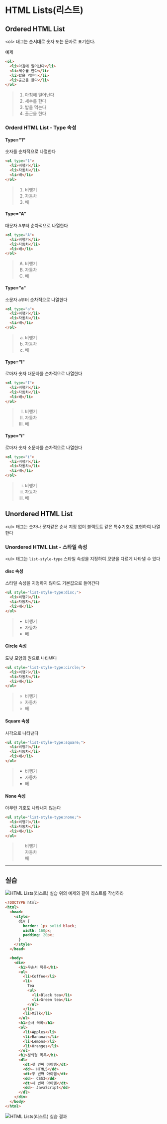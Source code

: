 # HTML Lists(리스트)

## Ordered HTML List

\<ol> 태그는 순서대로 숫자 또는 문자로 표기한다.

예제

```html
<ol>
  <li>아침에 일어난다</li>
  <li>세수를 한다</li>
  <li>밥을 먹는다</li>
  <li>출근을 한다</li>
</ol>
```

> <ol>
>     <li>아침에 일어난다</li>
>     <li>세수를 한다</li>
>     <li>밥을 먹는다</li>
>     <li>출근을 한다</li>
> </ol>

### Orderd HTML List - Type 속성

#### Type="1"

숫자를 순차적으로 나열한다

```html
<ol type="1">
  <li>비행기</li>
  <li>자동차</li>
  <li>배</li>
</ol>
```

> <ol type="1">
>     <li>비행기</li>
>     <li>자동차</li>
>     <li>배</li>
> </ol>

#### Type="A"

대문자 A부터 순차적으로 나열한다

```html
<ol type="A">
  <li>비행기</li>
  <li>자동차</li>
  <li>배</li>
</ol>
```

> <ol type="A">
>     <li>비행기</li>
>     <li>자동차</li>
>     <li>배</li>
> </ol>

#### Type="a"

소문자 a부터 순차적으로 나열한다

```html
<ol type="a">
  <li>비행기</li>
  <li>자동차</li>
  <li>배</li>
</ol>
```

> <ol type="a">
>     <li>비행기</li>
>     <li>자동차</li>
>     <li>배</li>
> </ol>

#### Type="I"

로마자 숫자 대문자를 순차적으로 나열한다

```html
<ol type="I">
  <li>비행기</li>
  <li>자동차</li>
  <li>배</li>
</ol>
```

> <ol type="I">
>     <li>비행기</li>
>     <li>자동차</li>
>     <li>배</li>
> </ol>

#### Type="i"

로마자 숫자 소문자를 순차적으로 나열한다

```html
<ol type="i">
  <li>비행기</li>
  <li>자동차</li>
  <li>배</li>
</ol>
```

> <ol type="i">
>     <li>비행기</li>
>     <li>자동차</li>
>     <li>배</li>
> </ol>

## Unordered HTML List

\<ul> 태그는 숫자나 문자같은 순서 지정 없이 블랙도트 같은 특수기호로 표현하여 나열한다

### Unordered HTML List - 스타일 속성

\<ul> 태그는 `list-style-type` 스타일 속성을 지정하여 모양을 다르게 나타낼 수 있다

#### disc 속성

스타일 속성을 지정하지 않아도 기본값으로 들어간다

```html
<ul style="list-style-type:disc;">
  <li>비행기</li>
  <li>자동차</li>
  <li>배</li>
</ul>
```

> <ul style="list-style-type:disc;">
>   <li>비행기</li>
>   <li>자동차</li>
>   <li>배</li>
> </ul>

#### Circle 속성

도넛 모양의 원으로 나타낸다

```html
<ul style="list-style-type:circle;">
  <li>비행기</li>
  <li>자동차</li>
  <li>배</li>
</ul>
```

> <ul style="list-style-type:circle;">
>   <li>비행기</li>
>   <li>자동차</li>
>   <li>배</li>
> </ul>

#### Square 속성

사각으로 나타낸다

```html
<ul style="list-style-type:square;">
  <li>비행기</li>
  <li>자동차</li>
  <li>배</li>
</ul>
```

> <ul style="list-style-type:square;">
>   <li>비행기</li>
>   <li>자동차</li>
>   <li>배</li>
> </ul>

#### None 속성

아무런 기호도 나타내지 않는다

```html
<ul style="list-style-type:none;">
  <li>비행기</li>
  <li>자동차</li>
  <li>배</li>
</ul>
```

> <ul style="list-style-type:none;">
>   <li>비행기</li>
>   <li>자동차</li>
>   <li>배</li>
> </ul>

---

## 실습

![HTML Lists(리스트) 실습](./imgs/list.png)
위의 예제와 같이 리스트를 작성하라

```html
<!DOCTYPE html>
<html>
  <head>
    <style>
      div {
        border: 1px solid black;
        width: 160px;
        padding: 20px;
      }
    </style>
  </head>

  <body>
    <div>
      <h1>무순서 목록</h1>
      <ul>
        <li>Coffee</li>
        <li>
          Tea
          <ul>
            <li>Black tea</li>
            <li>Green tea</li>
          </ul>
        </li>
        <li>Milk</li>
      </ul>
      <h1>순서 목록</h1>
      <ol>
        <li>Apples</li>
        <li>Bananas</li>
        <li>Lemons</li>
        <li>Oranges</li>
      </ol>
      <h1>정의형 목록</h1>
      <dl>
        <dt>첫 번째 아이템</dt>
        <dd>- HTML5</dd>
        <dt>두 번째 아이템</dt>
        <dd>- CSS3</dd>
        <dt>세 번째 아이템</dt>
        <dd>- JavaScript</dd>
      </dl>
    </div>
  </body>
</html>
```

![HTML Lists(리스트) 실습 결과](./imgs/list1.png)
